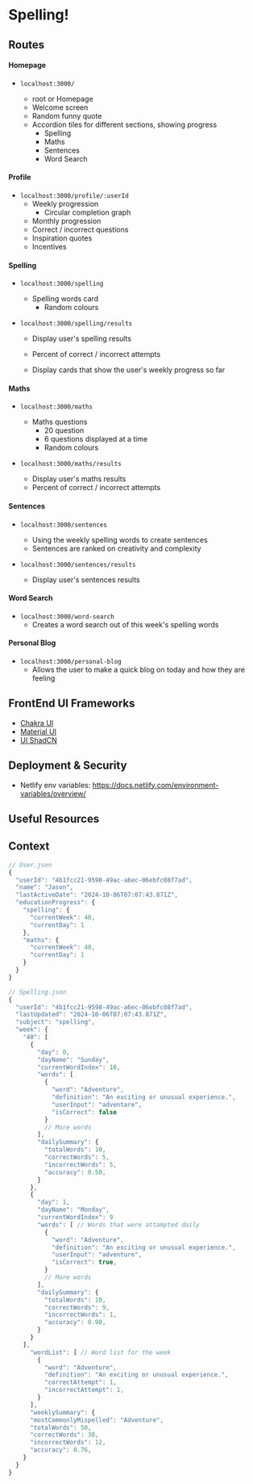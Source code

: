 # Spelling!

## Routes

#### Homepage

- `localhost:3000/`

  - root or Homepage
  - Welcome screen
  - Random funny quote
  - Accordion tiles for different sections, showing progress
    - Spelling
    - Maths
    - Sentences
    - Word Search

#### Profile

- `localhost:3000/profile/:userId`
  - Weekly progression
    - Circular completion graph
  - Monthly progression
  - Correct / incorrect questions
  - Inspiration quotes
  - Incentives

#### Spelling

- `localhost:3000/spelling`

  - Spelling words card
    - Random colours

- `localhost:3000/spelling/results`

  - Display user's spelling results
  - Percent of correct / incorrect attempts

  - Display cards that show the user's weekly progress so far

#### Maths

- `localhost:3000/maths`

  - Maths questions
    - 20 question
    - 6 questions displayed at a time
    - Random colours

- `localhost:3000/maths/results`

  - Display user's maths results
  - Percent of correct / incorrect attempts

#### Sentences

- `localhost:3000/sentences`

  - Using the weekly spelling words to create sentences
  - Sentences are ranked on creativity and complexity

- `localhost:3000/sentences/results`

  - Display user's sentences results

#### Word Search

- `localhost:3000/word-search`
  - Creates a word search out of this week's spelling words

#### Personal Blog

- `localhost:3000/personal-blog`
  - Allows the user to make a quick blog on today and how they are feeling

## FrontEnd UI Frameworks

- [Chakra UI](https://v2.chakra-ui.com/)
- [Material UI](https://mui.com/)
- [UI ShadCN](https://ui.shadcn.com/)

## Deployment & Security

- Netlify env variables: https://docs.netlify.com/environment-variables/overview/

## Useful Resources

## Context

```js
// User.json
{
  "userId": "4b1fcc21-9598-49ac-a6ec-06ebfc08f7ad",
  "name": "Jason",
  "lastActiveDate": "2024-10-06T07:07:43.871Z",
  "educationProgress": {
    "spelling": {
      "currentWeek": 40,
      "currentDay": 1
    },
    "maths": {
      "currentWeek": 40,
      "currentDay": 1
    }
  }
}
```

```js
// Spelling.json
{
  "userId": "4b1fcc21-9598-49ac-a6ec-06ebfc08f7ad",
  "lastUpdated": "2024-10-06T07:07:43.871Z",
  "subject": "spelling",
  "week": {
    "40": [
      {
        "day": 0,
        "dayName": "Sunday",
        "currentWordIndex": 10,
        "words": [
          {
            "word": "Adventure",
            "definition": "An exciting or unusual experience.",
            "userInput": "adventare",
            "isCorrect": false
          }
          // More words
        ],
        "dailySummary": {
          "totalWords": 10,
          "correctWords": 5,
          "incorrectWords": 5,
          "accuracy": 0.50,
        }
      },
      {
        "day": 1,
        "dayName": "Monday",
        "currentWordIndex": 9
        "words": [ // Words that were attampted daily
          {
            "word": "Adventure",
            "definition": "An exciting or unusual experience.",
            "userInput": "adventure",
            "isCorrect": true,
          }
          // More words
        ],
        "dailySummary": {
          "totalWords": 10,
          "correctWords": 9,
          "incorrectWords": 1,
          "accuracy": 0.90,
        }
      }
    ],
      "wordList": [ // Word list for the week
        {
          "word": "Adventure",
          "definition": "An exciting or unusual experience.",
          "correctAttempt": 1,
          "incorrectAttempt": 1,
        }
      ],
      "weeklySummary": {
      "mostCommonlyMispelled": "Adventure",
      "totalWords": 50,
      "correctWords": 38,
      "incorrectWords": 12,
      "accuracy": 0.76,
    }
  }
}
```
